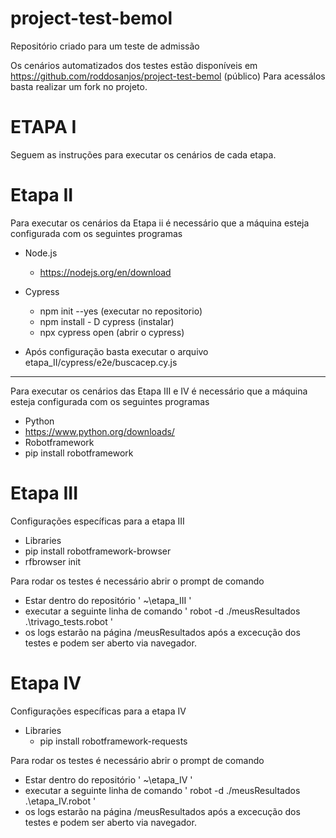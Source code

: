 # project-test-bemol
Repositório criado para um teste de admissão 

Os cenários automatizados dos testes estão disponíveis em https://github.com/roddosanjos/project-test-bemol (público)
Para acessálos basta realizar um fork no projeto. 

#   ETAPA I




Seguem as instruções para executar os cenários de cada etapa.

#   Etapa II
Para executar os cenários da Etapa ii é necessário que a máquina esteja configurada com os seguintes programas
- Node.js   
    - https://nodejs.org/en/download
- Cypress  
    - npm init --yes (executar no repositorio)
    - npm install - D cypress (instalar)
    - npx cypress open (abrir o cypress)

- Após configuração basta executar o arquivo etapa_II/cypress/e2e/buscacep.cy.js
________________________________________________________________________________________________

Para executar os cenários das Etapa III e IV é necessário que a máquina esteja configurada com os seguintes programas

- Python
 - https://www.python.org/downloads/
- Robotframework
 - pip install robotframework 


#   Etapa III
Configurações específicas para a etapa III
- Libraries 
 - pip install robotframework-browser
 - rfbrowser init

Para rodar os testes é necessário abrir o prompt de comando
- Estar dentro do repositório ' ~\etapa_III '
- executar a seguinte linha de comando  ' robot -d ./meusResultados .\trivago_tests.robot '
- os logs estarão na página /meusResultados após a excecução dos testes e podem ser aberto via navegador.



#   Etapa IV
Configurações específicas para a etapa IV
- Libraries
    - pip install robotframework-requests

Para rodar os testes é necessário abrir o prompt de comando
- Estar dentro do repositório ' ~\etapa_IV '
- executar a seguinte linha de comando  ' robot -d ./meusResultados .\etapa_IV.robot '
- os logs estarão na página /meusResultados após a excecução dos testes e podem ser aberto via navegador.